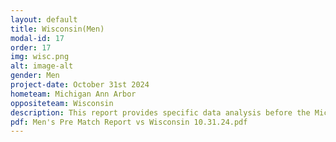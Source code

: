 ```yaml
---
layout: default
title: Wisconsin(Men)
modal-id: 17
order: 17
img: wisc.png
alt: image-alt
gender: Men
project-date: October 31st 2024
hometeam: Michigan Ann Arbor
oppositeteam: Wisconsin
description: This report provides specific data analysis before the Michigan Ann Arbor men soccer team and Wisconsin men soccer team.
pdf: Men's Pre Match Report vs Wisconsin 10.31.24.pdf
---
```

